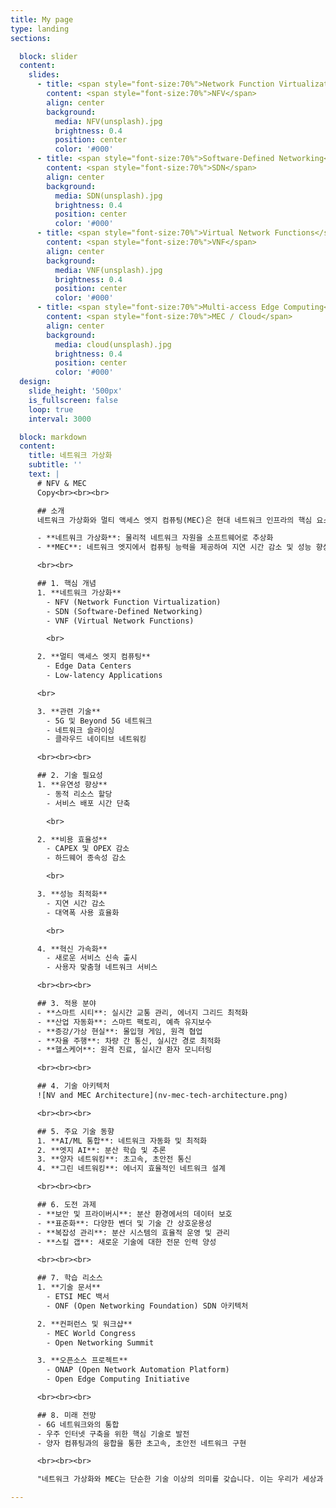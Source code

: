 ```yaml
---
title: My page
type: landing
sections:

  block: slider
  content:
    slides:
      - title: <span style="font-size:70%">Network Function Virtualization</span>
        content: <span style="font-size:70%">NFV</span>
        align: center
        background:
          media: NFV(unsplash).jpg
          brightness: 0.4
          position: center
          color: '#000'
      - title: <span style="font-size:70%">Software-Defined Networking</span>
        content: <span style="font-size:70%">SDN</span>
        align: center
        background:
          media: SDN(unsplash).jpg
          brightness: 0.4
          position: center
          color: '#000'
      - title: <span style="font-size:70%">Virtual Network Functions</span>
        content: <span style="font-size:70%">VNF</span>
        align: center
        background:
          media: VNF(unsplash).jpg
          brightness: 0.4
          position: center
          color: '#000'
      - title: <span style="font-size:70%">Multi-access Edge Computing</span>
        content: <span style="font-size:70%">MEC / Cloud</span>
        align: center
        background:
          media: cloud(unsplash).jpg
          brightness: 0.4
          position: center
          color: '#000'
  design:
    slide_height: '500px'
    is_fullscreen: false
    loop: true
    interval: 3000

  block: markdown
  content:
    title: 네트워크 가상화
    subtitle: ''
    text: |
      # NFV & MEC
      Copy<br><br><br>

      ## 소개
      네트워크 가상화와 멀티 액세스 엣지 컴퓨팅(MEC)은 현대 네트워크 인프라의 핵심 요소로, 더 유연하고 효율적이며 지능적인 네트워크 구축을 가능하게 합니다.

      - **네트워크 가상화**: 물리적 네트워크 자원을 소프트웨어로 추상화
      - **MEC**: 네트워크 엣지에서 컴퓨팅 능력을 제공하여 지연 시간 감소 및 성능 향상

      <br><br>

      ## 1. 핵심 개념
      1. **네트워크 가상화**
        - NFV (Network Function Virtualization)
        - SDN (Software-Defined Networking)
        - VNF (Virtual Network Functions)

        <br>

      2. **멀티 액세스 엣지 컴퓨팅**
        - Edge Data Centers
        - Low-latency Applications

      <br>

      3. **관련 기술**
        - 5G 및 Beyond 5G 네트워크
        - 네트워크 슬라이싱
        - 클라우드 네이티브 네트워킹

      <br><br><br>

      ## 2. 기술 필요성
      1. **유연성 향상**
        - 동적 리소스 할당
        - 서비스 배포 시간 단축

        <br>

      2. **비용 효율성**
        - CAPEX 및 OPEX 감소
        - 하드웨어 종속성 감소

        <br>

      3. **성능 최적화**
        - 지연 시간 감소
        - 대역폭 사용 효율화

        <br>

      4. **혁신 가속화**
        - 새로운 서비스 신속 출시
        - 사용자 맞춤형 네트워크 서비스

      <br><br><br>

      ## 3. 적용 분야
      - **스마트 시티**: 실시간 교통 관리, 에너지 그리드 최적화
      - **산업 자동화**: 스마트 팩토리, 예측 유지보수
      - **증강/가상 현실**: 몰입형 게임, 원격 협업
      - **자율 주행**: 차량 간 통신, 실시간 경로 최적화
      - **헬스케어**: 원격 진료, 실시간 환자 모니터링

      <br><br><br>

      ## 4. 기술 아키텍처
      ![NV and MEC Architecture](nv-mec-tech-architecture.png)

      <br><br><br>

      ## 5. 주요 기술 동향
      1. **AI/ML 통합**: 네트워크 자동화 및 최적화
      2. **엣지 AI**: 분산 학습 및 추론
      3. **양자 네트워킹**: 초고속, 초안전 통신
      4. **그린 네트워킹**: 에너지 효율적인 네트워크 설계

      <br><br><br>

      ## 6. 도전 과제
      - **보안 및 프라이버시**: 분산 환경에서의 데이터 보호
      - **표준화**: 다양한 벤더 및 기술 간 상호운용성
      - **복잡성 관리**: 분산 시스템의 효율적 운영 및 관리
      - **스킬 갭**: 새로운 기술에 대한 전문 인력 양성

      <br><br><br>

      ## 7. 학습 리소스
      1. **기술 문서**
        - ETSI MEC 백서
        - ONF (Open Networking Foundation) SDN 아키텍처

      2. **컨퍼런스 및 워크샵**
        - MEC World Congress
        - Open Networking Summit

      3. **오픈소스 프로젝트**
        - ONAP (Open Network Automation Platform)
        - Open Edge Computing Initiative

      <br><br><br>

      ## 8. 미래 전망
      - 6G 네트워크와의 통합
      - 우주 인터넷 구축을 위한 핵심 기술로 발전
      - 양자 컴퓨팅과의 융합을 통한 초고속, 초안전 네트워크 구현

      <br><br><br>

      "네트워크 가상화와 MEC는 단순한 기술 이상의 의미를 갖습니다. 이는 우리가 세상과 상호작용하는 방식을 근본적으로 변화시킬 수 있는 혁명적인 패러다임입니다. 이 분야에 대한 깊이 있는 이해는 미래 네트워크 혁신의 핵심이 될 것입니다."

---
```

